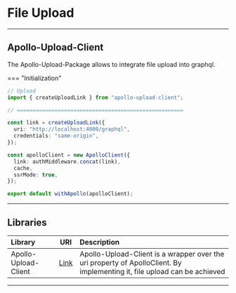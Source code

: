 # File Upload

<hr/>

## Apollo-Upload-Client

The Apollo-Upload-Package allows to integrate file upload into graphql.

=== "Initialization"

```typescript
// Upload
import { createUploadLink } from "apollo-upload-client";

// =====================================================

const link = createUploadLink({
  uri: "http://localhost:4000/graphql",
  credentials: "same-origin",
});

const apolloClient = new ApolloClient({
  link: authMiddleware.concat(link),
  cache,
  ssrMode: true,
});

export default withApollo(apolloClient);
```

<hr/>

## Libraries

| Library              |                             URI                             | Description                                                                                                              |
| :------------------- | :---------------------------------------------------------: | :----------------------------------------------------------------------------------------------------------------------- |
| Apollo-Upload-Client | [Link](https://github.com/jaydenseric/apollo-upload-client) | Apollo-Upload-Client is a wrapper over the uri property of ApolloClient. By implementing it, file upload can be achieved |

<hr/>

